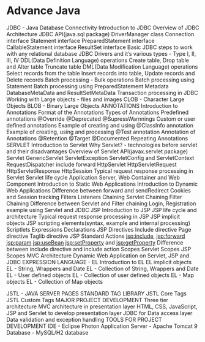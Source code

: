 # Advance Java
JDBC - Java Database Connectivity
Introduction to JDBC
Overview of JDBC Architecture
JDBC API(java.sql package)
DriverManager class
Connection interface
Statement interface
PreparedStatement interface
CallableStatement interface
ResultSet interface
Basic JDBC steps to work with any relational database
JDBC Drivers and it’s various types - Type I, II, III, IV
DDL(Data Definition Language) operations
Create table,
Drop table and
Alter table
Truncate table
DML(Data Modification Language) operations
Select records from the table
Insert records into table,
Update records and
Delete records
Batch processing - Bulk operations
Batch processing using Statement
Batch processing using PreparedStatement
Metadata
DatabaseMetaData and
ResultSetMetaData
Transaction processing in JDBC
Working with Large objects - files and images
CLOB - Character Large Objects
BLOB - Binary Large Objects
ANNOTATIONS
Introduction to Annotations
Format of the Annotations
Types of Annotations
Predefined annotations
@Override
@Deprecated
@SupressWarnnings
Custom or user defined annotations
Example of creating and using @ClassInfo annotation
Example of creating, using and processing @Test annotation
Annotation of Annotations
@Retention
@Target
@Documented
Repeating Annotations
SERVLET
Introduction to Servlet
Why Servlet? - technologies before servlet and their disadvantages
Overview of Servlet API(javax.servlet package)
Servlet
GenericServlet
ServletException
ServletConfig and ServletContext
RequestDispatcher
include 
forward
HttpServlet
HttpServletRequest
HttpServletResponse
HttpSession
Typical request response processing in Servlet
Servlet life cycle
Application Server, Web Container and Web Component
Introduction to Static Web Applications
Introduction to Dynamic Web Applications
Difference between forward and sendRedirect
Cookies and Session tracking
Filters
Listeners
Chaining
Servlet Chaining
Filter Chaining
Difference between Servlet and Filter chaining
Login, Registration example using Servlet and JDBC
JSP
Introduction to JSP
JSP life cycle and architecture
Typical request response processing in JSP
JSP implicit objects
JSP scripting elements(syntax, example and internal processing)
Scriptlets
Expressions
Declarations
JSP Directives
Include directive
Page directive
Taglib directive
JSP Standard Actions
<jsp:include>,
<jsp:forward>
<jsp:param>
<jsp:useBean>
<jsp:setProperty> and <jsp:getProperty>
Difference between include directive and include action
Scopes
Servlet Scopes
JSP Scopes
MVC Architecture
Dynamic Web Application on Servlet, JSP and JDBC
EXPRESSION LANGUAGE - EL
Introduction to EL
EL implicit objects
EL - String, Wrappers and Date
EL - Collection of String, Wrappers and Date
EL - User defined objects
EL - Collection of user defined objects
EL - Map objects
EL - Collection of Map objects

JSTL - JAVA SERVER PAGES STANDARD TAG LIBRARY
JSTL Core Tags
JSTL Custom Tags
MAJOR PROJECT DEVELOPMENT
Three tier architecture
MVC architecture in presentation layer
HTML, CSS, JavaScript, JSP and Servlet to develop presentation layer
JDBC for Data access layer
Data validation and exception handling
TOOLS FOR PROJECT DEVELOPMENT
IDE - Eclipse Photon
Application Server - Apache Tomcat 9
Database - MySQL/H2 database

